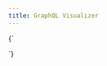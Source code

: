 ```yaml
---
title: GraphQL Visualizer
---
```


<HTMLBlock>{`
<style>
  .rdmd-html {
    display: none;
    height: 0;
	}
  .rm-SearchToggle {
  	display: none;
  }
  .SuperHubCustomPage-content-header{
    display:  none; 
  }
  .SuperHubCustomPage div {
    padding: 0; 
  }
  .markdown-body {
    height: calc(100vh - 108px);
    width: 100vw;
    margin: 0;
  }
  
iframe {
    display: block;       /* iframes are inline by default */
    border: 10px;         /* Reset default border */
    width: 100%;
    height: 100%;
    margin: 0 !important;
}
</style>
`}</HTMLBlock>

<Embed url="https://iris.trackunit.com/api/graphql/visualizer.html" href="https://iris.trackunit.com/api/graphql/visualizer.html" typeOfEmbed="iframe" height="300px" width="100%" iframe="true" />

